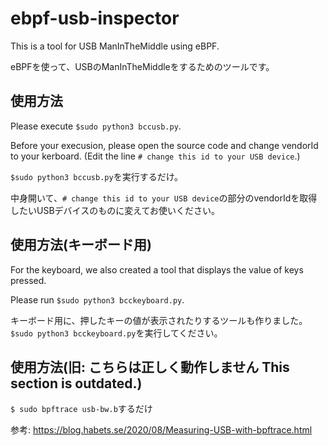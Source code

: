 # ebpf-usb-inspector

This is a tool for USB ManInTheMiddle using eBPF.

eBPFを使って、USBのManInTheMiddleをするためのツールです。

## 使用方法

Please execute `$sudo python3 bccusb.py`.

Before your execusion, please open the source code and change vendorId to your kerboard.
(Edit the line `# change this id to your USB device`.)


`$sudo python3 bccusb.py`を実行するだけ。

中身開いて、`# change this id to your USB device`の部分のvendorIdを取得したいUSBデバイスのものに変えてお使いください。

## 使用方法(キーボード用)

For the keyboard, we also created a tool that displays the value of keys pressed.

Please run `$sudo python3 bcckeyboard.py`.

キーボード用に、押したキーの値が表示されたりするツールも作りました。
`$sudo python3 bcckeyboard.py`を実行してください。

## 使用方法(旧: こちらは正しく動作しません This section is outdated.)

`$ sudo bpftrace usb-bw.b`するだけ

参考: https://blog.habets.se/2020/08/Measuring-USB-with-bpftrace.html
